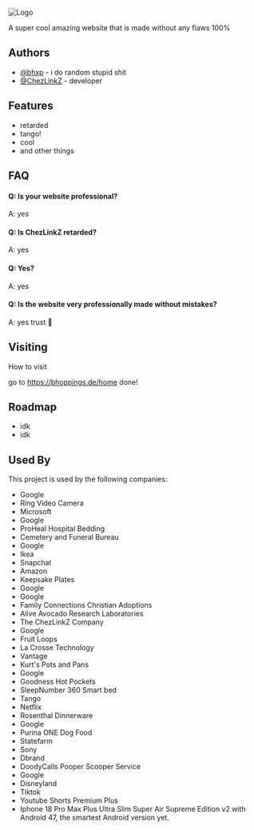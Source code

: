 
![Logo](https://i.imgur.com/xxg3McV.png)



A super cool amazing website that is made without any flaws 100%




## Authors

- [@bhxp](https://www.github.com/bhxp) - i do random stupid shit
- [@ChezLinkZ](https://www.github.com/ChezLinkZ) - developer


## Features

- retarded
- tango!
- cool
- and other things


## FAQ

#### Q: Is your website professional?

A: yes

#### Q: Is ChezLinkZ retarded?

A: yes

#### Q: Yes?

A: yes

#### Q: Is the website very professionally made without mistakes?

A: yes trust 🙏

## Visiting

How to visit

go to https://bhoppings.de/home
done!
    
## Roadmap

- idk
- idk


## Used By

This project is used by the following companies:

- Google
- Ring Video Camera
- Microsoft
- Google
- ProHeal Hospital Bedding
- Cemetery and Funeral Bureau
- Google
- Ikea
- Snapchat
- Amazon
- Keepsake Plates
- Google
- Google
- Family Connections Christian Adoptions
- Alive Avocado Research Laboratories
- The ChezLinkZ Company
- Google
- Fruit Loops
- La Crosse Technology
- Vantage
- Kurt's Pots and Pans
- Google
- Goodness Hot Pockets
- SleepNumber 360 Smart bed
- Tango
- Netflix
- Rosenthal Dinnerware
- Google
- Purina ONE Dog Food
- Statefarm
- Sony
- Dbrand
- DoodyCalls Pooper Scooper Service
- Google
- Disneyland
- Tiktok
- Youtube Shorts Premium Plus
- Iphone 18 Pro Max Plus Ultra Slim Super Air Supreme Edition v2 with Android 47, the smartest Android version yet.

